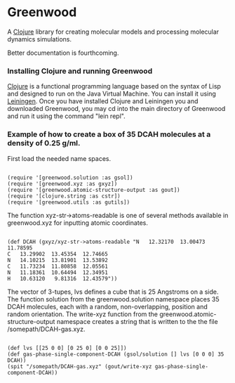 # Greenwood
A [Clojure](https://clojure.org) library for creating molecular models and processing molecular dynamics simulations.

Better documentation is fourthcoming.

### Installing Clojure and running Greenwood
[Clojure](https://clojure.org) is a functional programming language based on the syntax of Lisp and designed to run on the Java Virtual Machine.  You can install it using [Leiningen](http://leiningen.org).  Once you have installed Clojure and Leiningen you and downloaded Greenwood, you may cd into the main directory of Greenwood and run it using the command "lein repl". 



### Example of how to create a box of 35 DCAH molecules at a density of 0.25 g/ml.

First load the needed name spaces.
<pre><code>
(require '[greenwood.solution :as gsol])
(require '[greenwood.xyz :as gxyz])
(require '[greenwood.atomic-structure-output :as gout])
(require '[clojure.string :as cstr])
(require '[greenwood.utils :as gutils])
</code></pre>

The function xyz-str->atoms-readable is one of several methods available in greenwood.xyz for inputting atomic coordinates.
<pre><code>
(def DCAH (gxyz/xyz-str->atoms-readable "N   12.32170  13.00473  11.78595
C   13.29902  13.45354  12.74665
N   14.10215  13.81901  13.53892
C   11.73234  11.80858  12.05561
N   11.18361  10.64494  12.34951
H   10.63120   9.81316  12.43579"))
</code></pre>

The vector of 3-tupes, lvs defines a cube that is 25 Angstroms on a side.   The function solution from the greenwood.solution namespace places 35 DCAH molecules, each with a random, non-overlapping, position and random orientation.  The write-xyz function from the greenwood.atomic-structure-output namespace creates a string that is written to the the file /somepath/DCAH-gas.xyz.

<pre><code>
(def lvs [[25 0 0] [0 25 0] [0 0 25]])
(def gas-phase-single-component-DCAH (gsol/solution [] lvs [0 0 0] 35 DCAH))
(spit "/somepath/DCAH-gas.xyz" (gout/write-xyz gas-phase-single-component-DCAH))
</code></pre>

